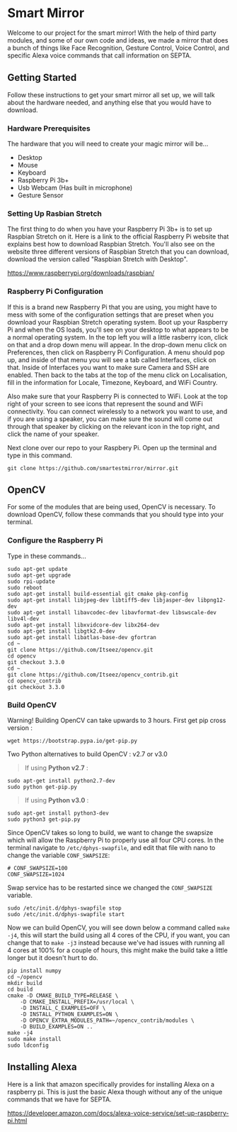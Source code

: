 # Smart Mirror
Welcome to our project for the smart mirror! With the help of third party modules, and some of our own code and ideas, we made a mirror that does a bunch of things like Face Recognition, Gesture Control, Voice Control, and specific Alexa voice commands that call information on SEPTA.

## Getting Started
Follow these instructions to get your smart mirror all set up, we will talk about the hardware needed, and anything else that you would have to download.

### Hardware Prerequisites

The hardware that you will need to create your magic mirror will be...
  - Desktop
  - Mouse
  - Keyboard
  - Raspberry Pi 3b+
  - Usb Webcam (Has built in microphone)
  - Gesture Sensor

### Setting Up Rasbian Stretch

The first thing to do when you have your Raspberry Pi 3b+ is to set up Raspbian Stretch on it. Here is a link to the official Raspberry Pi website that explains best how to download Raspbian Stretch. You'll also see on the website three different versions of Raspbian Stretch that you can download, download the version called "Raspbian Stretch with Desktop".

https://www.raspberrypi.org/downloads/raspbian/

### Raspberry Pi Configuration

If this is a brand new Raspberry Pi that you are using, you might have to mess with some of the configuration settings that are preset when you download your Raspbian Stretch operating system. Boot up your Raspberry Pi and when the OS loads, you'll see on your desktop to what appears to be a normal operating system. In the top left you will a little rasberry icon, click on that and a drop down menu will appear. In the drop-down menu click on Preferences, then click on Raspberry Pi Configuration. A menu should pop up, and inside of that menu you will see a tab called Interfaces, click on that. Inside of Interfaces you want to make sure Camera and SSH are enabled. Then back to the tabs at the top of the menu click on Localisation, fill in the information for Locale, Timezone, Keyboard, and WiFi Country.
  
Also make sure that your Raspberry Pi is connected to WiFi. Look at the top right of your screen to see icons that represent the sound and WiFi connectivity. You can connect wirelessly to a network you want to use, and if you are using a speaker, you can make sure the sound will come out through that speaker by clicking on the relevant icon in the top right, and click the name of your speaker.

Next clone over our repo to your Raspbery Pi. Open up the terminal and type in this command.

```
git clone https://github.com/smartestmirror/mirror.git
```
## OpenCV

For some of the modules that are being used, OpenCV is necessary. To download OpenCV, follow these commands that you should type into your terminal.

### Configure the Raspberry Pi
Type in these commands...
```shell=
sudo apt-get update
sudo apt-get upgrade
sudo rpi-update
sudo reboot
sudo apt-get install build-essential git cmake pkg-config
sudo apt-get install libjpeg-dev libtiff5-dev libjasper-dev libpng12-dev
sudo apt-get install libavcodec-dev libavformat-dev libswscale-dev libv4l-dev
sudo apt-get install libxvidcore-dev libx264-dev
sudo apt-get install libgtk2.0-dev
sudo apt-get install libatlas-base-dev gfortran
cd ~
git clone https://github.com/Itseez/opencv.git
cd opencv
git checkout 3.3.0
cd ~
git clone https://github.com/Itseez/opencv_contrib.git
cd opencv_contrib
git checkout 3.3.0
```
### Build OpenCV
Warning! Building OpenCV can take upwards to 3 hours.
First get pip cross version :
```shell=
wget https://bootstrap.pypa.io/get-pip.py
```
Two Python alternatives to build OpenCV : v2.7 or v3.0
> If using **Python v2.7** :
```shell=
sudo apt-get install python2.7-dev
sudo python get-pip.py
```
> If using **Python v3.0** :
```shell=
sudo apt-get install python3-dev
sudo python3 get-pip.py
```
Since OpenCV takes so long to build, we want to change the swapsize which will allow the Raspberry Pi to properly use all four CPU cores.
In the terminal navigate to `/etc/dphys-swapfile`, and edit that file with nano to change the variable `CONF_SWAPSIZE`:
```shell=
# CONF_SWAPSIZE=100
CONF_SWAPSIZE=1024
```
Swap service has to be restarted since we changed the `CONF_SWAPSIZE` variable.
```shell=
sudo /etc/init.d/dphys-swapfile stop
sudo /etc/init.d/dphys-swapfile start
```

Now we can build OpenCV, you will see down below a command called `make -j4`, this will start the build using all 4 cores of the CPU, if you want, you can change that to `make -j3` instead because we've had issues with running all 4 cores at 100% for a couple of hours, this might make the build take a little longer but it doesn't hurt to do.
```shell=
pip install numpy
cd ~/opencv
mkdir build
cd build
cmake -D CMAKE_BUILD_TYPE=RELEASE \
    -D CMAKE_INSTALL_PREFIX=/usr/local \
    -D INSTALL_C_EXAMPLES=OFF \
    -D INSTALL_PYTHON_EXAMPLES=ON \
    -D OPENCV_EXTRA_MODULES_PATH=~/opencv_contrib/modules \
    -D BUILD_EXAMPLES=ON ..
make -j4
sudo make install
sudo ldconfig
```

## Installing Alexa

Here is a link that amazon specifically provides for installing Alexa on a raspberry pi. This is just the basic Alexa though without any of the unique commands that we have for SEPTA.

https://developer.amazon.com/docs/alexa-voice-service/set-up-raspberry-pi.html
